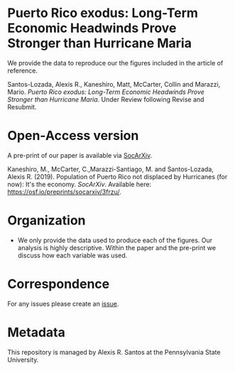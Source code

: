 # Puerto Rico exodus: Long-Term Economic Headwinds Prove Stronger than Hurricane Maria
We provide the data to reproduce our the figures included in the article of reference. 

Santos-Lozada, Alexis R., Kaneshiro, Matt, McCarter, Collin and Marazzi, Mario. *Puerto Rico exodus: Long-Term Economic Headwinds Prove Stronger than Hurricane Maria*. Under Review following Revise and Resubmit. 

# Open-Access version 
A pre-print of our paper is available via [SocArXiv](https://socopen.org/). 

Kaneshiro, M., McCarter, C.,Marazzi-Santiago, M. and Santos-Lozada, Alexis R. (2019). Population of Puerto Rico not displaced by Hurricanes (for now): It's the economy. *SocArXiv*. Available here: https://osf.io/preprints/socarxiv/3frzu/. 

# Organization 
* We only provide the data used to produce each of the figures. Our analysis is highly descriptive. Within the paper and the pre-print we discuss how each variable was used. 

# Correspondence
For any issues please create an [issue](https://github.com/alexisrsantos/itstheeconomy_pr/issues). 

# Metadata
This repository is managed by Alexis R. Santos at the Pennsylvania State University. 
